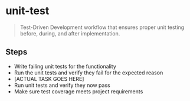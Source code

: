 # unit-test

> Test-Driven Development workflow that ensures proper unit testing before, during, and after implementation.

## Steps
- Write failing unit tests for the functionality
- Run the unit tests and verify they fail for the expected reason
- [ACTUAL TASK GOES HERE]
- Run unit tests and verify they now pass
- Make sure test coverage meets project requirements
